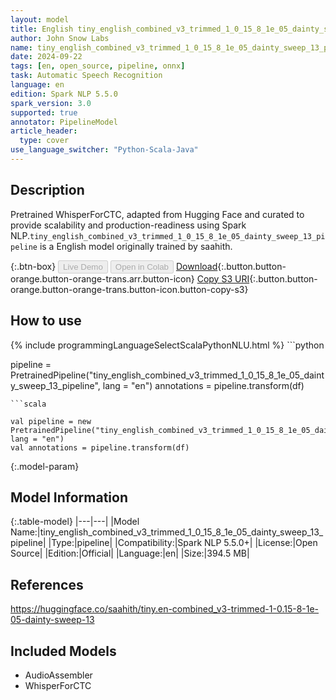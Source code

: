 ```yaml
---
layout: model
title: English tiny_english_combined_v3_trimmed_1_0_15_8_1e_05_dainty_sweep_13_pipeline pipeline WhisperForCTC from saahith
author: John Snow Labs
name: tiny_english_combined_v3_trimmed_1_0_15_8_1e_05_dainty_sweep_13_pipeline
date: 2024-09-22
tags: [en, open_source, pipeline, onnx]
task: Automatic Speech Recognition
language: en
edition: Spark NLP 5.5.0
spark_version: 3.0
supported: true
annotator: PipelineModel
article_header:
  type: cover
use_language_switcher: "Python-Scala-Java"
---
```


## Description

Pretrained WhisperForCTC, adapted from Hugging Face and curated to provide scalability and production-readiness using Spark NLP.`tiny_english_combined_v3_trimmed_1_0_15_8_1e_05_dainty_sweep_13_pipeline` is a English model originally trained by saahith.

{:.btn-box}
<button class="button button-orange" disabled>Live Demo</button>
<button class="button button-orange" disabled>Open in Colab</button>
[Download](https://s3.amazonaws.com/auxdata.johnsnowlabs.com/public/models/tiny_english_combined_v3_trimmed_1_0_15_8_1e_05_dainty_sweep_13_pipeline_en_5.5.0_3.0_1727023452999.zip){:.button.button-orange.button-orange-trans.arr.button-icon}
[Copy S3 URI](s3://auxdata.johnsnowlabs.com/public/models/tiny_english_combined_v3_trimmed_1_0_15_8_1e_05_dainty_sweep_13_pipeline_en_5.5.0_3.0_1727023452999.zip){:.button.button-orange.button-orange-trans.button-icon.button-copy-s3}

## How to use



<div class="tabs-box" markdown="1">
{% include programmingLanguageSelectScalaPythonNLU.html %}
```python

pipeline = PretrainedPipeline("tiny_english_combined_v3_trimmed_1_0_15_8_1e_05_dainty_sweep_13_pipeline", lang = "en")
annotations =  pipeline.transform(df)   

```
```scala

val pipeline = new PretrainedPipeline("tiny_english_combined_v3_trimmed_1_0_15_8_1e_05_dainty_sweep_13_pipeline", lang = "en")
val annotations = pipeline.transform(df)

```
</div>

{:.model-param}
## Model Information

{:.table-model}
|---|---|
|Model Name:|tiny_english_combined_v3_trimmed_1_0_15_8_1e_05_dainty_sweep_13_pipeline|
|Type:|pipeline|
|Compatibility:|Spark NLP 5.5.0+|
|License:|Open Source|
|Edition:|Official|
|Language:|en|
|Size:|394.5 MB|

## References

https://huggingface.co/saahith/tiny.en-combined_v3-trimmed-1-0.15-8-1e-05-dainty-sweep-13

## Included Models

- AudioAssembler
- WhisperForCTC